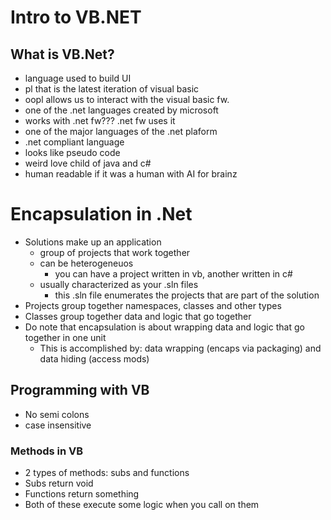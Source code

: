 # Intro to VB.NET

## What is VB.Net?

- language used to build UI
- pl that is the latest iteration of visual basic
- oopl allows us to interact with the visual basic fw.
- one of the .net languages created by microsoft
- works with .net fw??? .net fw uses it
- one of the major languages of the .net plaform
- .net compliant language
- looks like pseudo code
- weird love child of java and c#
- human readable if it was a human with AI for brainz

# Encapsulation in .Net

- Solutions make up an application
  - group of projects that work together
  - can be heterogeneuos
    - you can have a project written in vb, another written in c#
  - usually characterized as your .sln files
    - this .sln file enumerates the projects that are part of the solution
- Projects group together namespaces, classes and other types
- Classes group together data and logic that go together
- Do note that encapsulation is about wrapping data and logic that go together in one unit
  - This is accomplished by: data wrapping (encaps via packaging) and data hiding (access mods)

## Programming with VB

- No semi colons
- case insensitive

### Methods in VB

- 2 types of methods: subs and functions
- Subs return void
- Functions return something
- Both of these execute some logic when you call on them
